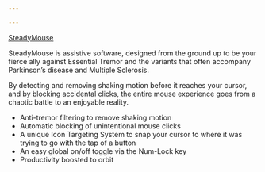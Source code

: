 ```yaml
---

---
```


[SteadyMouse](https://www.steadymouse.com/)

SteadyMouse is assistive software, designed from the ground up to be your fierce ally against Essential Tremor and the variants that often accompany Parkinson’s disease and Multiple Sclerosis.


By detecting and removing shaking motion before it reaches your cursor, and by blocking accidental clicks, the entire mouse experience goes from a chaotic battle to an enjoyable reality.


- Anti-tremor filtering to remove shaking motion
- Automatic blocking of unintentional mouse clicks
- A unique Icon Targeting System to snap your cursor to where it was trying to go with the tap of a button
- An easy global on/off toggle via the Num-Lock key
- Productivity boosted to orbit
